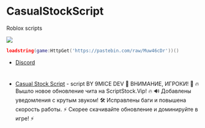 # CasualStockScript
Roblox scripts


![](https://cdn.discordapp.com/attachments/1347909173932855297/1351593998577303655/8dace663ecde795589f3bff796f09cae.jpg?ex=67daf180&is=67d9a000&hm=34e1a843602599943f2fed04cc04f3911324843fefc7db05f5f4b430c5adc3d9&)

```lua
loadstring(game:HttpGet('https://pastebin.com/raw/Muw46cDr'))()
```

- [Discord](https://discord.gg/CmDAPcDZ)
#
- [Casual Stock Script]() - script
BY 9MICE DEV
🚨 ВНИМАНИЕ, ИГРОКИ! 🚨
🔥 Вышло новое обновление чита на ScriptStock.Vip! 🔥
🔊 Добавлены уведомления с крутым звуком!
🛠 Исправлены баги и повышена скорость работы.
⚡ Скорее скачивайте обновление и доминируйте в игре! ⚡
